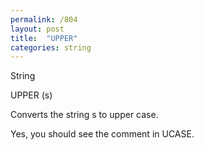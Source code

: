 ```yaml
---
permalink: /804
layout: post
title:  "UPPER"
categories: string
---
```

String

UPPER (s)

Converts the string s to upper case.

Yes, you should see the comment in UCASE.
